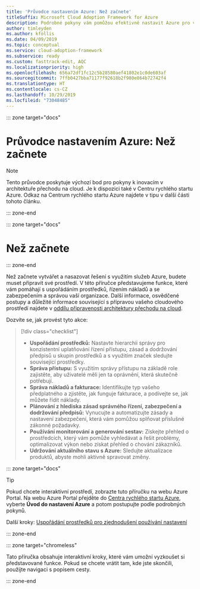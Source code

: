 ```yaml
---
title: 'Průvodce nastavením Azure: Než začnete'
titleSuffix: Microsoft Cloud Adoption Framework for Azure
description: Podrobné pokyny vám pomůžou efektivně nastavit Azure pro vaši organizaci.
author: timleyden
ms.author: kfollis
ms.date: 04/09/2019
ms.topic: conceptual
ms.service: cloud-adoption-framework
ms.subservice: ready
ms.custom: fasttrack-edit, AQC
ms.localizationpriority: high
ms.openlocfilehash: 656a72df1fc12c5b28580aef41802e1c0de603af
ms.sourcegitcommit: 7ffb0427bba71177f92618b2f980e864b72742f4
ms.translationtype: HT
ms.contentlocale: cs-CZ
ms.lasthandoff: 10/29/2019
ms.locfileid: "73048485"
---
```

::: zone target="docs"

# <a name="azure-setup-guide-before-you-start"></a>Průvodce nastavením Azure: Než začnete

> [!NOTE]
> Tento průvodce poskytuje výchozí bod pro pokyny k inovacím v architektuře přechodu na cloud. Je k dispozici také v Centru rychlého startu Azure. Odkaz na Centrum rychlého startu Azure najdete v tipu v další části tohoto článku.

::: zone-end

::: zone target="docs"

# <a name="before-you-start"></a>Než začnete

::: zone-end

Než začnete vytvářet a nasazovat řešení s využitím služeb Azure, budete muset připravit své prostředí. V této příručce představujeme funkce, které vám pomáhají s uspořádáním prostředků, řízením nákladů a se zabezpečením a správou vaší organizace. Další informace, osvědčené postupy a důležité informace související s přípravou vašeho cloudového prostředí najdete v [oddílu připravenosti architektury přechodu na cloud](../index.md).

Dozvíte se, jak provést tyto akce:

> [!div class="checklist"]
>
> - **Uspořádání prostředků:** Nastavte hierarchii správy pro konzistentní uplatňování řízení přístupu, zásad a dodržování předpisů u skupin prostředků a s využitím značek sledujte související prostředky.
> - **Správa přístupu:** S využitím správy přístupu na základě role zajistěte, aby uživatelé měli jen ta oprávnění, která skutečně potřebují.
> - **Správa nákladů a fakturace:** Identifikujte typ vašeho předplatného a zjistěte, jak funguje fakturace, a podívejte se, jak můžete řídit náklady.
> - **Plánování z hlediska zásad správného řízení, zabezpečení a dodržování předpisů:** Vynucujte a automatizujte zásady a nastavení zabezpečení, která vám pomůžou splňovat příslušné zákonné požadavky.
> - **Používání monitorování a generování sestav:** Získejte přehled o prostředcích, který vám pomůže vyhledávat a řešit problémy, optimalizovat výkon nebo získat přehled o chování zákazníků.
> - **Udržování aktuálního stavu s Azure:** Sledujte aktualizace produktů, abyste mohli aktivně spravovat změny.

::: zone target="docs"

> [!TIP]
> Pokud chcete interaktivní prostředí, zobrazte tuto příručku na webu Azure Portal. Na webu Azure Portal přejděte do [Centra rychlého startu Azure](https://portal.azure.com/?feature.quickstart=true#blade/Microsoft_Azure_Resources/QuickstartCenterBlade), vyberte **Úvod do nastavení Azure** a potom postupujte podle podrobných pokynů.

Další kroky: [Uspořádání prostředků pro zjednodušení používání nastavení](./organize-resources.md)

::: zone-end

::: zone target="chromeless"

Tato příručka obsahuje interaktivní kroky, které vám umožní vyzkoušet si představované funkce. Pokud se chcete vrátit tam, kde jste skončili, použijte navigaci s popisem cesty.

::: zone-end
